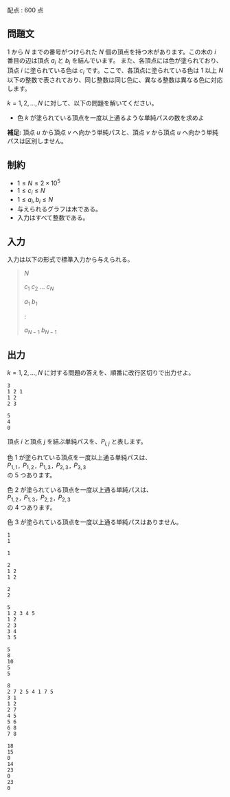 配点 : $600$ 点

## 問題文

$1$ から $N$ までの番号がつけられた $N$ 個の頂点を持つ木があります。この木の $i$ 番目の辺は頂点 $a_i$ と $b_i$ を結んでいます。
また、各頂点には色が塗られており、 頂点 $i$ に塗られている色は $c_i$ です。ここで、各頂点に塗られている色は $1$ 以上 $N$ 以下の整数で表されており、同じ整数は同じ色に、異なる整数は異なる色に対応します。  

$k=1,2,...,N$ に対して、以下の問題を解いてください。  

- 色 $k$ が塗られている頂点を一度以上通るような単純パスの数を求めよ

**補足:**  頂点 $u$ から頂点 $v$ へ向かう単純パスと、頂点 $v$ から頂点 $u$ へ向かう単純パスは区別しません。

## 制約

- $1 \leq N \leq 2 \times 10^5$
- $1 \leq c_i \leq N$
- $1 \leq a_i,b_i \leq N$
- 与えられるグラフは木である。
- 入力はすべて整数である。

## 入力

入力は以下の形式で標準入力から与えられる。  

> $N$
> 
> $c_1$ $c_2$ $...$ $c_N$
> 
> $a_1$ $b_1$
> 
> $:$
> 
> $a_{N-1}$ $b_{N-1}$

## 出力

$k=1,2,...,N$ に対する問題の答えを、順番に改行区切りで出力せよ。

```input1
3
1 2 1
1 2
2 3
```

```output1
5
4
0
```

頂点 $i$ と頂点 $j$ を結ぶ単純パスを、$P_{i,j}$ と表します。

色 $1$ が塗られている頂点を一度以上通る単純パスは、<br>
$P_{1,1}\,,\,$
$P_{1,2}\,,\,$
$P_{1,3}\,,\,$
$P_{2,3}\,,\,$
$P_{3,3}$<br>
の $5$ つあります。  

色 $2$ が塗られている頂点を一度以上通る単純パスは、<br>
$P_{1,2}\,,\,$
$P_{1,3}\,,\,$
$P_{2,2}\,,\,$
$P_{2,3}$<br>
の $4$ つあります。  

色 $3$ が塗られている頂点を一度以上通る単純パスはありません。  

```input2
1
1
```

```output2
1
```

```input3
2
1 2
1 2
```

```output3
2
2
```

```input4
5
1 2 3 4 5
1 2
2 3
3 4
3 5
```

```output4
5
8
10
5
5
```

```input5
8
2 7 2 5 4 1 7 5
3 1
1 2
2 7
4 5
5 6
6 8
7 8
```

```output5
18
15
0
14
23
0
23
0
```